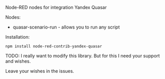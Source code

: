 Node-RED nodes for integration Yandex Quasar

Nodes:
* quasar-scenario-run - allows you to run any script
  
Installation:
```shell script
npm install node-red-contrib-yandex-quasar
``` 

TODO:
I really want to modify this library. But for this I need your support and wishes.

Leave your wishes in the issues.
